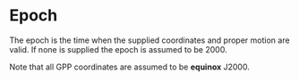 # Epoch  

The epoch is the time when the supplied coordinates and proper motion are valid.
If none is supplied the epoch is assumed to be 2000.  

Note that all GPP coordinates are assumed to be **equinox** J2000.
